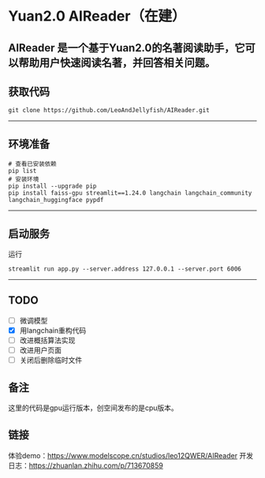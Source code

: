 # Yuan2.0 AIReader（在建）
AIReader 是一个基于Yuan2.0的名著阅读助手，它可以帮助用户快速阅读名著，并回答相关问题。
---

## 获取代码
```Shell
git clone https://github.com/LeoAndJellyfish/AIReader.git
```
---

## 环境准备
```Shell
# 查看已安装依赖
pip list
# 安装环境
pip install --upgrade pip
pip install faiss-gpu streamlit==1.24.0 langchain langchain_community langchain_huggingface pypdf
```
---

## 启动服务
运行
```Shell
streamlit run app.py --server.address 127.0.0.1 --server.port 6006
```
---

## TODO
- [ ] 微调模型
- [x] 用langchain重构代码
- [ ] 改进概括算法实现
- [ ] 改进用户页面
- [ ] 关闭后删除临时文件

## 备注
这里的代码是gpu运行版本，创空间发布的是cpu版本。

## 链接
体验demo：https://www.modelscope.cn/studios/leo12QWER/AIReader
开发日志：https://zhuanlan.zhihu.com/p/713670859